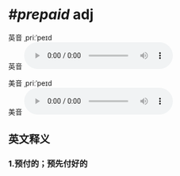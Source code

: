 # ***\#prepaid*** adj
英音 ˌpriːˈpeɪd  
英音
<audio src="./media/prepaid1_AAC.aac" controls="controls"></audio>

美音 ˌpriːˈpeɪd  
美音
<audio src="./media/prepaid2_AAC.aac" controls="controls"></audio>



  

英文释义
---
### 1.**预付的；预先付好的**  


